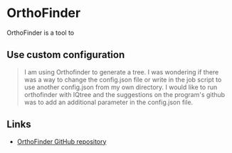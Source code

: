 # OrthoFinder

OrthoFinder is a tool to 

## Use custom configuration

> I am using Orthofinder to generate a tree. 
> I was wondering if there was a way to change the config.json file 
> or write in the job script to use another config.json from my own directory. 
> I would like to run orthofinder with IQtree 
> and the suggestions on the program's github was 
> to add an additional parameter in the config.json file.

## Links

- [OrthoFinder GitHub repository](https://github.com/davidemms/OrthoFinder)


